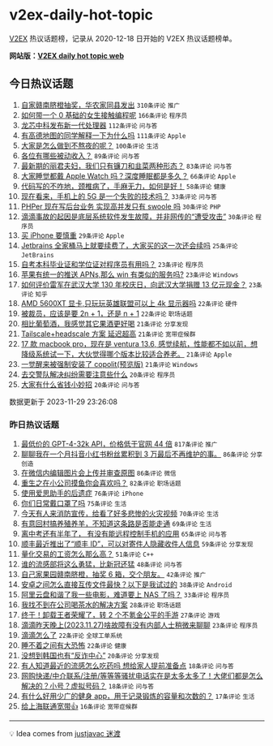 # v2ex-daily-hot-topic

[V2EX](https://www.v2ex.com/) 热议话题榜，记录从 2020-12-18 日开始的 V2EX 热议话题榜单。

**网站版：[V2EX daily hot topic web](https://boojack.github.io/v2ex-daily-hot-topic-web/)**

## 今日热议话题

<!-- TODAY BEGIN -->

1. [自家赣南脐橙抽奖，华农家同县发出](https://www.v2ex.com/t/996196) `310条评论` `推广`
1. [如何带一个 0 基础的女生接触编程呢](https://www.v2ex.com/t/996151) `166条评论` `程序员`
1. [龙芯中科发布新一代处理器](https://www.v2ex.com/t/996104) `112条评论` `问与答`
1. [有高德地图的同学解释一下为什么吗](https://www.v2ex.com/t/996160) `111条评论` `Apple`
1. [大家是怎么做到不熬夜的呢？](https://www.v2ex.com/t/996172) `100条评论` `生活`
1. [各位有哪些被动收入？](https://www.v2ex.com/t/996202) `89条评论` `问与答`
1. [最新期的丽君夫妇，我们只有镰刀和韭菜两种形态？](https://www.v2ex.com/t/996221) `83条评论` `问与答`
1. [大家睡觉都戴 Apple Watch 吗？深度睡眠都是多久？](https://www.v2ex.com/t/996242) `66条评论` `Apple`
1. [代码写的不咋地，颈椎病了，手麻无力，如何是好！](https://www.v2ex.com/t/996107) `58条评论` `健康`
1. [现在看来，手机上的 5G 是一个失败的技术吗？](https://www.v2ex.com/t/996169) `33条评论` `问与答`
1. [PHPer 现在写后台业务 实现高并发只有 swoole 吗](https://www.v2ex.com/t/996296) `30条评论` `PHP`
1. [滴滴事故的起因是底层系统软件发生故障，并非网传的“遭受攻击”](https://www.v2ex.com/t/996249) `30条评论` `程序员`
1. [买 iPhone 要慎重](https://www.v2ex.com/t/996248) `29条评论` `Apple`
1. [Jetbrains 全家桶马上就要续费了，大家买的这一次还会续吗](https://www.v2ex.com/t/996192) `25条评论` `JetBrains`
1. [自考本科毕业证和学位证对程序员有用吗？](https://www.v2ex.com/t/996290) `23条评论` `程序员`
1. [苹果有统一的推送 APNs,那么 win 有类似的服务吗?](https://www.v2ex.com/t/996184) `23条评论` `Windows`
1. [如何评价雷军在武汉大学 130 年校庆日，向武汉大学捐赠 13 亿元现金？](https://www.v2ex.com/t/996182) `23条评论` `知乎`
1. [AMD 5600XT 显卡,只玩玩英雄联盟可以上 4k 显示器吗](https://www.v2ex.com/t/996250) `22条评论` `硬件`
1. [被裁员，应该是要 2n + 1，还是 n + 1](https://www.v2ex.com/t/996177) `22条评论` `职场话题`
1. [相比葡萄酒，我感觉其它果酒更好喝](https://www.v2ex.com/t/996362) `21条评论` `分享发现`
1. [Tailscale+headscale 方案 延迟超高](https://www.v2ex.com/t/996258) `21条评论` `宽带症候群`
1. [17 款 macbook pro，现在是 ventura 13.6, 感觉续航，性能都不如以前，想降级系统试一下，大伙觉得哪个版本比较适合养老。](https://www.v2ex.com/t/996117) `21条评论` `Apple`
1. [一觉醒来被强制安装了 copolit(预览版)](https://www.v2ex.com/t/996096) `21条评论` `Windows`
1. [去交警队解决纠纷需要注意些什么](https://www.v2ex.com/t/996369) `20条评论` `程序员`
1. [大家有什么省钱小妙招](https://www.v2ex.com/t/996357) `20条评论` `问与答`

数据更新于 2023-11-29 23:26:08

<!-- TODAY END -->

### 昨日热议话题

<!-- YESTERDAY BEGIN -->

1. [最低价的 GPT-4-32k API，价格低于官网 44 倍](https://www.v2ex.com/t/995825) `817条评论` `推广`
1. [聊聊我在一个月抖音小红书粉丝累积到 3 万最后不再维护的事。](https://www.v2ex.com/t/995912) `86条评论` `分享创造`
1. [在微信内编辑图片会上传并审查原图](https://www.v2ex.com/t/995953) `86条评论` `微信`
1. [重生之在小公司摸鱼你会喜欢吗？](https://www.v2ex.com/t/995842) `82条评论` `职场话题`
1. [使用爱思助手的后遗症](https://www.v2ex.com/t/995782) `76条评论` `iPhone`
1. [你们日常戴口罩了吗](https://www.v2ex.com/t/995784) `75条评论` `生活`
1. [今天有人来消防宣传，给看了好多悲惨的火灾视频](https://www.v2ex.com/t/995801) `70条评论` `生活`
1. [有意回村搞养殖养羊，不知道这条路是否能走通](https://www.v2ex.com/t/995961) `69条评论` `生活`
1. [离中考还有半年了， 有没有能远程控制手机的应用](https://www.v2ex.com/t/995830) `65条评论` `问与答`
1. [顺丰最近推出了“顺丰 ID”，可以对寄件人隐藏收件人信息](https://www.v2ex.com/t/995890) `59条评论` `分享发现`
1. [量化交易的工资怎么那么高？](https://www.v2ex.com/t/995817) `51条评论` `C++`
1. [谁的流感部将这么勇猛，比新冠还猛](https://www.v2ex.com/t/995854) `48条评论` `问与答`
1. [自己家果园赣南脐橙，抽奖 6 箱，交个朋友。](https://www.v2ex.com/t/996054) `42条评论` `推广`
1. [安卓之间怎么直接互传文件最快？以下是我试过的](https://www.v2ex.com/t/995918) `38条评论` `Android`
1. [阿里云盘和谐了我一些电影，难道要上 NAS 了吗？](https://www.v2ex.com/t/995971) `33条评论` `程序员`
1. [我找不到在公司喝茶水的解决方案](https://www.v2ex.com/t/995940) `28条评论` `职场话题`
1. [终于！卸载王者荣耀了，转 2 个不氪金公平的手游](https://www.v2ex.com/t/996018) `27条评论` `游戏`
1. [滴滴昨天晚上(2023.11.27)啥故障有没有内部人士稍微来聊聊](https://www.v2ex.com/t/995883) `23条评论` `程序员`
1. [滴滴怎么了](https://www.v2ex.com/t/995793) `22条评论` `全球工单系统`
1. [睡不着之间有大恐怖](https://www.v2ex.com/t/995781) `22条评论` `健康`
1. [没想到韩国也有“反诈中心”](https://www.v2ex.com/t/995920) `20条评论` `分享发现`
1. [有人知道最近的流感怎么吃药吗 想给家人提前准备点](https://www.v2ex.com/t/995859) `18条评论` `问与答`
1. [网购快递/中介联系/注册/等等等骚扰电话实在是太多太多了！大佬们都是怎么解决的？小号？虚拟号码？](https://www.v2ex.com/t/995856) `18条评论` `问与答`
1. [有什么好用少广的健身 app，用于记录锻炼的容量和次数的？](https://www.v2ex.com/t/995816) `17条评论` `生活`
1. [给上海联通宽带👍](https://www.v2ex.com/t/995960) `16条评论` `宽带症候群`

<!-- YESTERDAY END -->

---

💡 Idea comes from [justjavac 迷渡](https://github.com/justjavac/)
